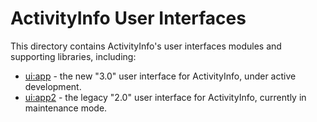 
# ActivityInfo User Interfaces

This directory contains ActivityInfo's user interfaces modules
and supporting libraries, including:

  * [ui:app](app/) - the new "3.0" user interface for ActivityInfo, under
    active development.
  * [ui:app2](app2/) - the legacy "2.0" user interface for ActivityInfo,
    currently in maintenance mode.
    
    

